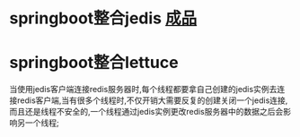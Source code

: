 # springboot整合jedis [成品](/with_jedis)
  
# springboot整合lettuce
  当使用jedis客户端连接redis服务器时,每个线程都要拿自己创建的jedis实例去连接redis客户端,当有很多个线程时,不仅开销大需要反复的创建关闭一个jedis连接,
而且还是线程不安全的,一个线程通过jedis实例更改redis服务器中的数据之后会影响另一个线程;
